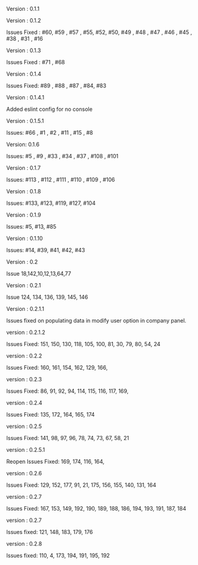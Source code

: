 Version : 0.1.1

Version : 0.1.2

Issues Fixed : #60, #59 , #57 , #55, #52, #50, #49 , #48 , #47 , #46 , #45 , #38 , #31 , #16

Version : 0.1.3

Issues Fixed : #71 , #68

Version : 0.1.4

Issues Fixed: #89 , #88 , #87 , #84, #83

Version : 0.1.4.1

Added eslint config for no console

Version : 0.1.5.1

Issues: #66 , #1 , #2 , #11 , #15 , #8

Version: 0.1.6

Issues: #5 , #9 , #33 , #34 , #37 , #108 , #101

Version : 0.1.7

Issues: #113 , #112 , #111 , #110 , #109 , #106

Version : 0.1.8

Issues: #133, #123, #119, #127, #104

Version : 0.1.9

Issues: #5, #13, #85

Version : 0.1.10

Issues: #14, #39, #41, #42, #43

Version : 0.2

Issue 18,142,10,12,13,64,77

Version : 0.2.1

Issue 124, 134, 136, 139, 145, 146

Version : 0.2.1.1

Issues fixed on populating data in modify user option in company panel.

version : 0.2.1.2

Issues Fixed: 151, 150, 130, 118, 105, 100, 81, 30, 79, 80, 54, 24

version : 0.2.2

Issues Fixed: 160, 161, 154, 162, 129, 166, 

version : 0.2.3

Issues Fixed: 86, 91, 92, 94, 114, 115, 116, 117, 169, 

version : 0.2.4

Issues Fixed: 135, 172, 164, 165, 174

version : 0.2.5

Issues Fixed: 141, 98, 97, 96, 78, 74, 73, 67, 58, 21

version : 0.2.5.1

Reopen Issues Fixed: 169, 174, 116, 164,

version : 0.2.6

Issues Fixed: 129, 152, 177, 91, 21, 175, 156, 155, 140, 131, 164

version : 0.2.7

Issues Fixed: 167, 153, 149, 192, 190, 189, 188, 186, 194, 193, 191, 187, 184

version : 0.2.7

Issues fixed: 121, 148, 183, 179, 176

version : 0.2.8

Issues fixed: 110, 4, 173, 194, 191, 195, 192